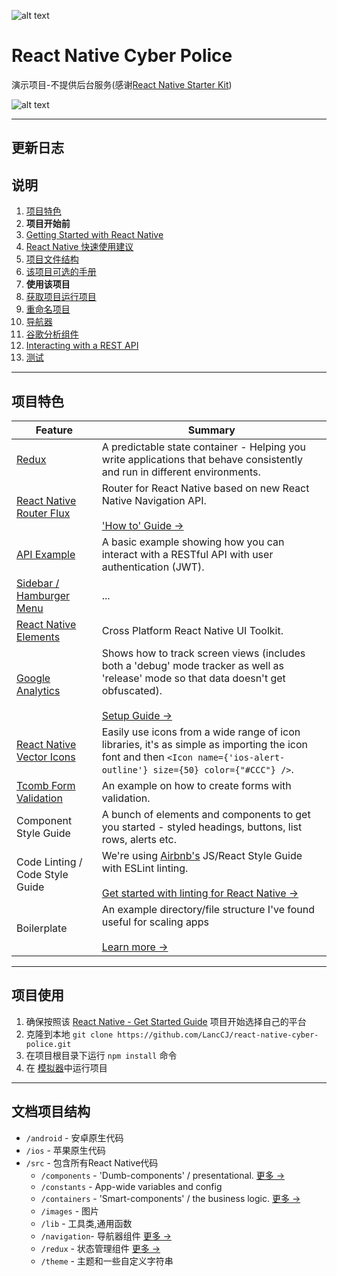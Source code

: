 ![alt text](https://dl.dropboxusercontent.com/u/46690444/GITHUB/rnsk-logo.jpg "React Native Starter Kit")

# React Native Cyber Police

演示项目-不提供后台服务(感谢[React Native Starter Kit](https://github.com/mcnamee/react-native-starter-app))

![alt text](https://dl.dropboxusercontent.com/u/46690444/GITHUB/rnsk-v2-screens.jpg "React Native Starter App")

---
## 更新日志

## 说明

1. [项目特色](#features)
1. **项目开始前**
  1. [Getting Started with React Native](/docs/react-native.md)
  1. [React Native 快速使用建议](/docs/quick-tips.md)
  1. [项目文件结构](#understanding-the-file-structure)
  1. [该项目可选的手册](/docs/opinions.md)
1. **使用该项目**
  1. [获取项目运行项目](#getting-started)
  1. [重命名项目](/docs/renaming.md)
  1. [导航器](/src/navigation/README.md)
  1. [谷歌分析组件](/docs/google-analytics.md)
  1. [Interacting with a REST API](/docs/api.md)
  1. [测试](/docs/testing.md)
---

## 项目特色

| Feature | Summary |
| --- | --- |
| [Redux](https://github.com/reactjs/react-redux) | A predictable state container - Helping you write applications that behave consistently and run in different environments. |
| [React Native Router Flux](https://github.com/aksonov/react-native-router-flux) | Router for React Native based on new React Native Navigation API. <br><br>['How to' Guide &rarr;](/src/navigation/README.md)|
| [API Example](/docs/api.md) | A basic example showing how you can interact with a RESTful API with user authentication (JWT). |
| [Sidebar / Hamburger Menu](https://github.com/react-native-community/react-native-side-menu) | ... |
| [React Native Elements](https://github.com/react-native-community/react-native-elements) | Cross Platform React Native UI Toolkit. |
| [Google Analytics](https://github.com/idehub/react-native-google-analytics-bridge) | Shows how to track screen views (includes both a 'debug' mode tracker as well as 'release' mode so that data doesn't get obfuscated). <br><br>[Setup Guide &rarr;](/docs/google-analytics.md) |
| [React Native Vector Icons](https://github.com/oblador/react-native-vector-icons) | Easily use icons from a wide range of icon libraries, it's as simple as importing the icon font and then `<Icon name={'ios-alert-outline'} size={50} color={"#CCC"} />`. |
| [Tcomb Form Validation](https://github.com/gcanti/tcomb-form-native) | An example on how to create forms with validation. |
| Component Style Guide | A bunch of elements and components to get you started - styled headings, buttons, list rows, alerts etc. |
| Code Linting / Code Style Guide | We're using [Airbnb's](https://github.com/airbnb/javascript) JS/React Style Guide with ESLint linting. <br><br>[Get started with linting for React Native &rarr;](https://medium.com/pvtl/linting-for-react-native-bdbb586ff694) |
| Boilerplate | An example directory/file structure I've found useful for scaling apps <br><br>[Learn more &rarr;](#understanding-the-file-structure) |

---

## 项目使用

1. 确保按照该 [React Native - Get Started Guide](https://facebook.github.io/react-native/docs/getting-started.html) 项目开始选择自己的平台
1. 克隆到本地 `git clone https://github.com/LancCJ/react-native-cyber-police.git`
1. 在项目根目录下运行 `npm install` 命令
1. 在 [模拟器](/docs/quick-tips.md#running-in-an-emulator)中运行项目

---

## 文档项目结构

- `/android` - 安卓原生代码
- `/ios` - 苹果原生代码
- `/src` - 包含所有React Native代码
  - `/components` - 'Dumb-components' / presentational. [更多 &rarr;](/src/components/README.md)
  - `/constants` - App-wide variables and config
  - `/containers` - 'Smart-components' / the business logic. [更多 &rarr;](/src/containers/README.md)
  - `/images` - 图片
  - `/lib` - 工具类,通用函数
  - `/navigation`- 导航器组件 [更多 &rarr;](/src/navigation/README.md)
  - `/redux` - 状态管理组件 [更多 &rarr;](/src/redux/README.md)
  - `/theme` - 主题和一些自定义字符串



